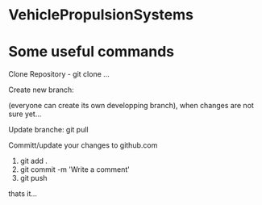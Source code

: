 # VehiclePropulsionSystems

# Some useful commands

Clone Repository - git clone ...

Create new branch: 

(everyone can create its own developping branch), when changes are not sure yet...

Update branche: 
git pull

Committ/update your changes to github.com

1) git add .
2) git commit -m 'Write a comment'
3) git push

thats it...
